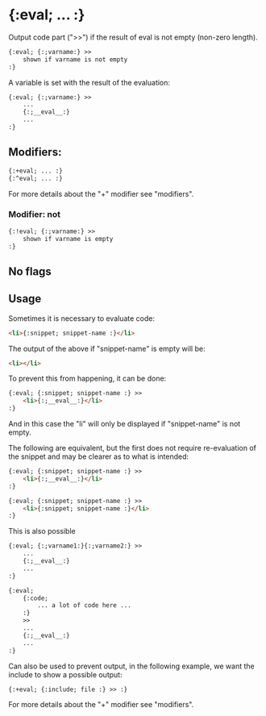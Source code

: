 {:eval; ... :}
==============

Output code part (">>") if the result of eval is not empty (non-zero length).

```html
{:eval; {:;varname:} >>
    shown if varname is not empty
:}
```

A variable is set with the result of the evaluation:

```html
{:eval; {:;varname:} >>
    ...
    {:;__eval__:}
    ...
:}
```

Modifiers:
----------

```html
{:+eval; ... :}
{:^eval; ... :}
```

For more details about the "+" modifier see "modifiers".

### Modifier: not

```html
{:!eval; {:;varname:} >>
    shown if varname is empty
:}
```

No flags
--------

Usage
-----

Sometimes it is necessary to evaluate code:

```html
<li>{:snippet; snippet-name :}</li>
```

The output of the above if "snippet-name" is empty will be:

```html
<li></li>
```

To prevent this from happening, it can be done:

```html
{:eval; {:snippet; snippet-name :} >>
    <li>{:;__eval__:}</li>
:}
```

And in this case the "li" will only be displayed if "snippet-name" is not empty.

The following are equivalent, but the first does not require re-evaluation of the snippet and may be clearer as to what is intended:

```html
{:eval; {:snippet; snippet-name :} >>
    <li>{:;__eval__:}</li>
:}
```

```html
{:eval; {:snippet; snippet-name :} >>
    <li>{:snippet; snippet-name :}</li>
:}
```

This is also possible

```html
{:eval; {:;varname1:}{:;varname2:} >>
    ...
    {:;__eval__:}
    ...
:}
```

```html
{:eval;
    {:code;
        ... a lot of code here ...
    :}
    >>
    ...
    {:;__eval__:}
    ...
:}
```

Can also be used to prevent output, in the following example, we want the include to show a possible output:

```html
{:+eval; {:include; file :} >> :}
```

For more details about the "+" modifier see "modifiers".